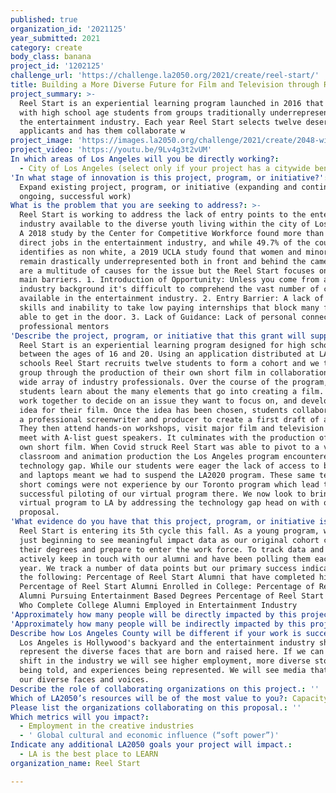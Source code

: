 ```yaml
---
published: true
organization_id: '2021125'
year_submitted: 2021
category: create
body_class: banana
project_id: '1202125'
challenge_url: 'https://challenge.la2050.org/2021/create/reel-start/'
title: Building a More Diverse Future for Film and Television through Reel Start
project_summary: >-
  Reel Start is an experiential learning program launched in 2016 that works
  with high school age students from groups traditionally underrepresented in
  the entertainment industry. Each year Reel Start selects twelve deserving
  applicants and has them collaborate w
project_image: 'https://images.la2050.org/challenge/2021/create/2048-wide/reel-start.jpg'
project_video: 'https://youtu.be/9Lv4g3t2vUM'
In which areas of Los Angeles will you be directly working?:
  - City of Los Angeles (select only if your project has a citywide benefit)
'In what stage of innovation is this project, program, or initiative?': >-
  Expand existing project, program, or initiative (expanding and continuing
  ongoing, successful work)
What is the problem that you are seeking to address?: >-
  Reel Start is working to address the lack of entry points to the entertainment
  industry available to the diverse youth living within the city of Los Angeles.
  A 2018 study by the Center for Competitive Workforce found more than 306,000
  direct jobs in the entertainment industry, and while 49.7% of the county
  identifies as non white, a 2019 UCLA study found that women and minorities
  remain drastically underrepresented both in front and behind the camera. There
  are a multitude of causes for the issue but the Reel Start focuses on three
  main barriers. 1. Introduction of Opportunity: Unless you come from an
  industry background it's difficult to comprehend the vast number of careers
  available in the entertainment industry. 2. Entry Barrier: A lack of soft
  skills and inability to take low paying internships that block many from being
  able to get in the door. 3. Lack of Guidance: Lack of personal connections and
  professional mentors
'Describe the project, program, or initiative that this grant will support to address the problem identified.': >-
  Reel Start is an experiential learning program designed for high schoolers
  between the ages of 16 and 20. Using an application distributed at LAUSD
  schools Reel Start recruits twelve students to form a cohort and we take that
  group through the production of their own short film in collaboration with a
  wide array of industry professionals. Over the course of the program, our
  students learn about the many elements that go into creating a film. Students
  work together to decide on an issue they want to focus on, and develop the
  idea for their film. Once the idea has been chosen, students collaborate with
  a professional screenwriter and producer to create a first draft of a script.
  They then attend hands-on workshops, visit major film and television sets, and
  meet with A-list guest speakers. It culminates with the production of their
  own short film. When Covid struck Reel Start was able to pivot to a virtual
  classroom and animation production the Los Angeles program encountered a major
  technology gap. While our students were eager the lack of access to broadband
  and laptops meant we had to suspend the LA2020 program. These same technology
  short comings were not experience by our Toronto program which lead to the
  successful piloting of our virtual program there. We now look to bring this
  virtual program to LA by addressing the technology gap head on with our LA2050
  proposal.
'What evidence do you have that this project, program, or initiative is or will be successful, and how will you define and measure success?': >-
  Reel Start is entering its 5th cycle this fall. As a young program, we are
  just beginning to see meaningful impact data as our original cohort completes
  their degrees and prepare to enter the work force. To track data and impact we
  actively keep in touch with our alumni and have been polling them each year
  year. We track a number of data points but our primary success indicators are
  the following: Percentage of Reel Start Alumni that have completed high school
  Percentage of Reel Start Alumni Enrolled in College: Percentage of Reel Start
  Alumni Pursuing Entertainment Based Degrees Percentage of Reel Start Alumni
  Who Complete College Alumni Employed in Entertainment Industry
'Approximately how many people will be directly impacted by this project, program, or initiative?': '24'
'Approximately how many people will be indirectly impacted by this project, program, or initiative?': ''
Describe how Los Angeles County will be different if your work is successful.: >-
  Los Angeles is Hollywood's backyard and the entertainment industry should be
  represent the diverse faces that are born and raised here. If we can see a
  shift in the industry we will see higher employment, more diverse stories
  being told, and experiences being represented. We will see media that reflects
  our diverse faces and voices.
Describe the role of collaborating organizations on this project.: ''
Which of LA2050’s resources will be of the most value to you?: Capacity-building and training
Please list the organizations collaborating on this proposal.: ''
Which metrics will you impact?:
  - Employment in the creative industries
  - ' Global cultural and economic influence (“soft power”)'
Indicate any additional LA2050 goals your project will impact.:
  - LA is the best place to LEARN
organization_name: Reel Start

---
```

